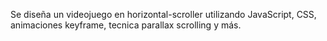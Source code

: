 Se diseña un videojuego en horizontal-scroller utilizando JavaScript, CSS, animaciones keyframe, tecnica parallax scrolling y más. 
